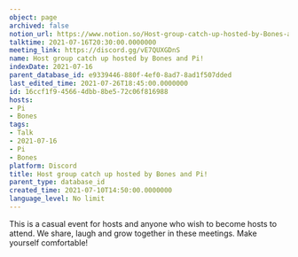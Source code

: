 ```yaml
---
object: page
archived: false
notion_url: https://www.notion.so/Host-group-catch-up-hosted-by-Bones-and-Pi-16ccf1f945664dbb8be572c06f816988
talktime: 2021-07-16T20:30:00.0000000
meeting_link: https://discord.gg/vE7QUXGDnS
name: Host group catch up hosted by Bones and Pi!
indexDate: 2021-07-16
parent_database_id: e9339446-880f-4ef0-8ad7-8ad1f507dded
last_edited_time: 2021-07-26T18:45:00.0000000
id: 16ccf1f9-4566-4dbb-8be5-72c06f816988
hosts:
- Pi
- Bones
tags:
- Talk
- 2021-07-16
- Pi
- Bones
platform: Discord
title: Host group catch up hosted by Bones and Pi!
parent_type: database_id
created_time: 2021-07-10T14:50:00.0000000
language_level: No limit
---
```


This is a casual event for hosts and anyone who wish to become hosts to attend.  We share, laugh and grow together in these meetings.  Make yourself comfortable!






